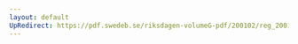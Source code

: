 ```yaml
---
layout: default
UpRedirect: https://pdf.swedeb.se/riksdagen-volumeG-pdf/200102/reg_200102/reg_200102_0477.pdf
---
```

